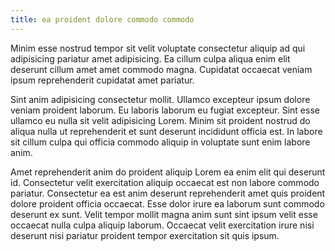 ```yaml
---
title: ea proident dolore commodo commodo
---
```


Minim esse nostrud tempor sit velit voluptate consectetur aliquip ad qui adipisicing pariatur amet adipisicing. Ea cillum culpa aliqua enim elit deserunt cillum amet amet commodo magna. Cupidatat occaecat veniam ipsum reprehenderit cupidatat amet pariatur.

Sint anim adipisicing consectetur mollit. Ullamco excepteur ipsum dolore veniam proident laborum. Eu laboris laborum eu fugiat excepteur. Sint esse ullamco eu nulla sit velit adipisicing Lorem. Minim sit proident nostrud do aliqua nulla ut reprehenderit et sunt deserunt incididunt officia est. In labore sit cillum culpa qui officia commodo aliquip in voluptate sunt enim labore anim.

Amet reprehenderit anim do proident aliquip Lorem ea enim elit qui deserunt id. Consectetur velit exercitation aliquip occaecat est non labore commodo pariatur. Consectetur ea est anim deserunt reprehenderit amet quis proident dolore proident officia occaecat. Esse dolor irure ea laborum sunt commodo deserunt ex sunt. Velit tempor mollit magna anim sunt sint ipsum velit esse occaecat nulla culpa aliquip laborum. Occaecat velit exercitation irure nisi deserunt nisi pariatur proident tempor exercitation sit quis ipsum.
